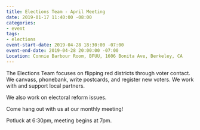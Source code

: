 ```yaml
---
title: Elections Team - April Meeting
date: 2019-01-17 11:40:00 -08:00
categories:
- event
tags:
- elections
event-start-date: 2019-04-28 18:30:00 -07:00
event-end-date: 2019-04-28 20:00:00 -07:00
Location: Connie Barbour Room, BFUU, 1606 Bonita Ave, Berkeley, CA
---
```


The Elections Team focuses on flipping red districts through voter contact. We canvass, phonebank, write postcards, and register new voters. We work with and support local partners.

We also work on electoral reform issues.

Come hang out with us at our monthly meeting!

Potluck at 6:30pm, meeting begins at 7pm.